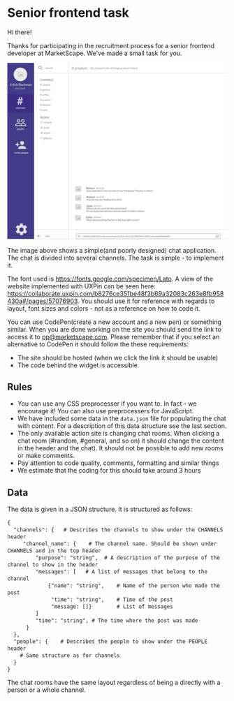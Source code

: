 # Senior frontend task

Hi there!

Thanks for participating in the recruitment process for a senior frontend developer at MarketScape. We've made a small task for you.

![Preview](preview.JPG)

The image above shows a simple(and poorly designed) chat application. The chat is divided into several channels. The task is simple - to implement it.

The font used is https://fonts.google.com/specimen/Lato. A view of the website implemented with UXPin can be seen here: https://collaborate.uxpin.com/b8276ce351be48f3b69a32083c263e8fb958430a#/pages/57076903. You should use it for reference with regards to layout, font sizes and colors - not as a reference on how to code it.

You can use CodePen(create a new account and a new pen) or something similar. When you are done working on the site you should send the link to access it to pp@marketscape.com. Please remember that if you select an alternative to CodePen it should follow the these requirements:

* The site should be hosted (when we click the link it should be usable)
* The code behind the widget is accessible

## Rules 

* You can use any CSS preprocesser if you want to. In fact - we encourage it! You can also use preprocessers for JavaScript.
* We have included some data in the `data.json` file for populating the chat with content. For a description of this data structure see the last section.
* The only available action site is changing chat rooms. When clicking a chat room (#random, #general, and so on) it should change the content in the header and the chat). It should not be possible to add new rooms or make comments.
* Pay attention to code quality, comments, formatting and similar things
* We estimate that the coding for this should take around 3 hours

## Data

The data is given in a JSON structure. It is structured as follows:
```
{
  "channels": {   # Describes the channels to show under the CHANNELS header
     "channel_name": {    # The channel name. Should be shown under CHANNELS and in the top header
         "purpose": "string",  # A description of the purpose of the channel to show in the header
         "messages": [   # A list of messages that belong to the channel
             {"name": "string",    # Name of the person who made the post
              "time": "string",    # Time of the post
              "message: []}        # List of messages
         ]
         "time": "string", # The time where the post was made
      }
  },
  "people": {    # Describes the people to show under the PEOPLE header
    # Same structure as for channels
  }
}
```
The chat rooms have the same layout regardless of being a directly with a person or a whole channel.
